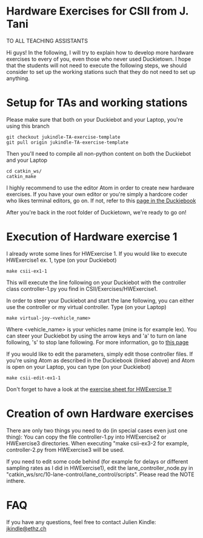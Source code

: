 # Hardware Exercises for CSII from J. Tani

TO ALL TEACHING ASSISTANTS

Hi guys! In the following, I will try to explain how to develop more hardware exercises to every of you, even those who
never used Duckietown. I hope that the students will not need to execute the following steps, we should consider
to set up the working stations such that they do not need to set up anything.

# Setup for TAs and working stations

Please make sure that both on your Duckiebot and your Laptop, you're using this branch

    git checkout jukindle-TA-exercise-template
    git pull origin jukindle-TA-exercise-template
    
Then you'll need to compile all non-python content on both the Duckiebot and your Laptop

    cd catkin_ws/
    catkin_make

I highly recommend to use the editor Atom in order to create new hardware exercises. If you have your own editor or you're
simply a hardcore coder who likes terminal editors, go on. If not, refer to this 
[page in the Duckiebook](http://book.duckietown.org/master/duckiebook/atom.html#sec:atom "Atom for Duckietown")

After you're back in the root folder of Duckietown, we're ready to go on!

# Execution of Hardware exercise 1

I already wrote some lines for HWExercise 1. If you would like to execute HWExercise1 ex. 1, type (on your Duckiebot)

    make csii-ex1-1
    
This will execute the line following on your Duckiebot with the controller class controller-1.py you find 
in CSII/Exercises/HWExercise1.

In order to steer your Duckiebot and start the lane following, you can either use the controller or my virtual controller.
Type (on your Laptop)
    
    make virtual-joy-<vehicle_name>
    
Where <vehicle_name> is your vehicles name (mine is for example lex). You can steer your Duckiebot by using the arrow keys and
'a' to turn on lane following, 's' to stop lane following. For more information, go to
[this page](https://github.com/duckietown/Software/tree/jukindle-devel-virtualjoy/misc/virtualJoy "Virtual Joystick for Duckiebots")

If you would like to edit the parameters, simply edit those controller files. If you're using Atom as described in the
Duckiebook (linked above) and Atom is open on your Laptop, you can type (on your Duckiebot)

    make csii-edit-ex1-1

Don't forget to have a look at the 
[exercise sheet for HWExercise 1!](https://github.com/idsc-frazzoli/CS2_2018Exercises/blob/jukindle-devel/ProgrammingExercise1/CS2_2018_ProgrammingExercise_1/CS2_2018_ProgrammingExercise_1.pdf "Exercise sheet HWExercise 1")

# Creation of own Hardware exercises

There are only two things you need to do (in special cases even just one thing): You can copy the file controller-1.py into 
HWExercise2 or HWExercise3 directories. When executing "make csii-ex3-2 for example, controller-2.py from HWExercise3 will
be used.

If you need to edit some code behind (for example for delays or different sampling rates as I did in HWExercise1), edit 
the lane_controller_node.py in "catkin_ws/src/10-lane-control/lane_control/scripts". Please read the NOTE inthere.

# FAQ

        
If you have any questions, feel free to contact Julien Kindle: jkindle@ethz.ch
